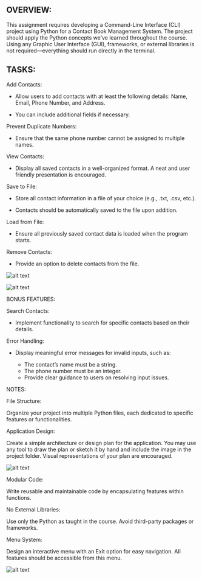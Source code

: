 ## OVERVIEW:

This assignment requires developing a Command-Line Interface (CLI) project using Python for a Contact Book Management System. The project should apply the Python concepts we’ve learned throughout the course. Using any Graphic User Interface (GUI), frameworks, or external libraries is not required—everything should run directly in the terminal.

## TASKS:

Add Contacts:

- Allow users to add contacts with at least the following details: Name, Email, Phone Number, and Address.

- You can include additional fields if necessary.

Prevent Duplicate Numbers:

- Ensure that the same phone number cannot be assigned to multiple names.

View Contacts:

- Display all saved contacts in a well-organized format. A neat and user friendly presentation is encouraged.

Save to File:

- Store all contact information in a file of your choice (e.g., .txt, .csv, etc.).

- Contacts should be automatically saved to the file upon addition.

Load from File:

- Ensure all previously saved contact data is loaded when the program starts.

Remove Contacts:

- Provide an option to delete contacts from the file.

![alt text](docs/images/image.png)

![alt text](docs/images/image1.png)

BONUS FEATURES:

Search Contacts:

- Implement functionality to search for specific contacts based on their details.

Error Handling:

- Display meaningful error messages for invalid inputs, such as:

  - The contact’s name must be a string.
  - The phone number must be an integer.
  - Provide clear guidance to users on resolving input issues.

NOTES:

File Structure:

Organize your project into multiple Python files, each dedicated to specific features or functionalities.

Application Design:

Create a simple architecture or design plan for the application. You may use any tool to draw the plan or sketch it by hand and include the image in the project folder. Visual representations of your plan are encouraged.

![alt text](docs/images/image2.png)

Modular Code:

Write reusable and maintainable code by encapsulating features within functions.

No External Libraries:

Use only the Python as taught in the course. Avoid third-party packages or frameworks.

Menu System:

Design an interactive menu with an Exit option for easy navigation. All features should be accessible from this menu.

![alt text](docs/images/image3.png)
